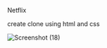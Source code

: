 Netflix

create clone using html and css 

![Screenshot (18)](https://github.com/user-attachments/assets/48af0be5-cd60-471a-a9f6-b3e7b2c286e5)
